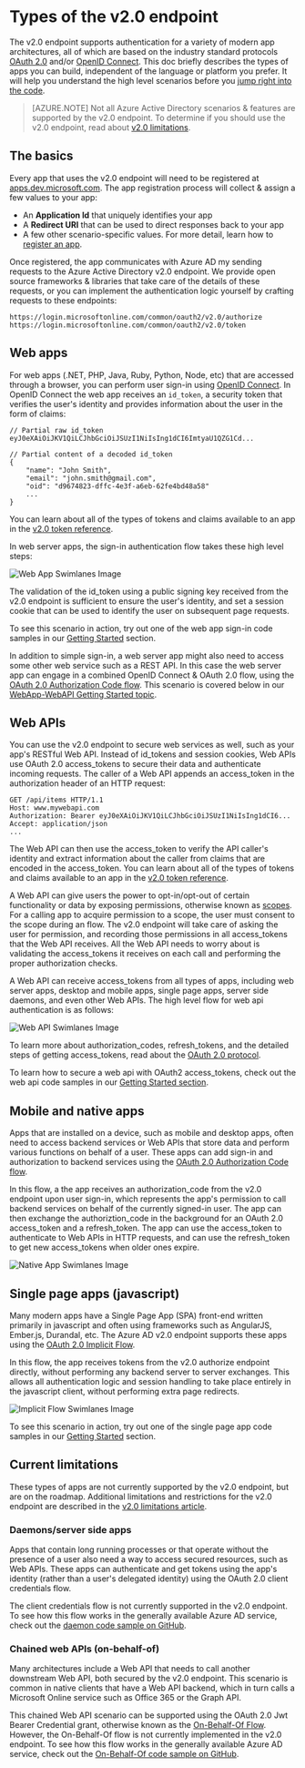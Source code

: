 <properties
	pageTitle="Types of the v2.0 endpoint | Microsoft Azure"
	description="The types of apps and scenarios supported by the Azure AD v2.0 endpoint."
	services="active-directory"
	documentationCenter=""
	authors="dstrockis"
	manager="mbaldwin"
	editor=""/>

<tags
	ms.service="active-directory"
	ms.workload="identity"
	ms.tgt_pltfrm="na"
	ms.devlang="na"
	ms.topic="article"
	ms.date="02/20/2016"
	ms.author="dastrock"/>

# Types of the v2.0 endpoint
The v2.0 endpoint supports authentication for a variety of modern app architectures, all of which are based on the industry standard protocols [OAuth 2.0](active-directory-v2-protocols.md#oauth2-authorization-code-flow) and/or [OpenID Connect](active-directory-v2-protocols.md#openid-connect-sign-in-flow).  This doc briefly describes the types of apps you can build, independent of the language or platform you prefer.  It will help you understand the high level scenarios before you [jump right into the code](active-directory-appmodel-v2-overview.md#getting-started).

> [AZURE.NOTE]
	Not all Azure Active Directory scenarios & features are supported by the v2.0 endpoint.  To determine if you should use the v2.0 endpoint, read about [v2.0 limitations](active-directory-v2-limitations.md).

## The basics
Every app that uses the v2.0 endpoint will need to be registered at [apps.dev.microsoft.com](https://apps.dev.microsoft.com).  The app registration process will collect & assign a few values to your app:

- An **Application Id** that uniquely identifies your app
- A **Redirect URI** that can be used to direct responses back to your app
- A few other scenario-specific values.  For more detail, learn how to [register an app](active-directory-v2-app-registration.md).

Once registered, the app communicates with Azure AD my sending requests to the Azure Active Directory v2.0 endpoint.  We provide open source frameworks & libraries that take care of the details of these requests, or you can implement the authentication logic yourself by crafting requests to these endpoints:

```
https://login.microsoftonline.com/common/oauth2/v2.0/authorize
https://login.microsoftonline.com/common/oauth2/v2.0/token
```
<!-- TODO: Need a page for libraries to link to -->

## Web apps
For web apps (.NET, PHP, Java, Ruby, Python, Node, etc) that are accessed through a browser, you can perform user sign-in using [OpenID Connect](active-directory-v2-protocols.md#openid-connect-sign-in-flow).  In OpenID Connect the web app receives an `id_token`, a security token that verifies the user's identity and provides information about the user in the form of claims:

```
// Partial raw id_token
eyJ0eXAiOiJKV1QiLCJhbGciOiJSUzI1NiIsIng1dCI6ImtyaU1QZG1Cd...

// Partial content of a decoded id_token
{
	"name": "John Smith",
	"email": "john.smith@gmail.com",
	"oid": "d9674823-dffc-4e3f-a6eb-62fe4bd48a58"
	...
}
```

You can learn about all of the types of tokens and claims available to an app in the [v2.0 token reference](active-directory-v2-tokens.md).

In web server apps, the sign-in authentication flow takes these high level steps:

![Web App Swimlanes Image](../media/active-directory-v2-flows/convergence_scenarios_webapp.png)

The validation of the id_token using a public signing key received from the v2.0 endpoint is sufficient to ensure the user's identity, and set a session cookie that can be used to identify the user on subsequent page requests.

To see this scenario in action, try out one of the web app sign-in code samples in our [Getting Started](active-directory-appmodel-v2-overview.md#getting-started) section.

In addition to simple sign-in, a web server app might also need to access some other web service such as a REST API.  In this case the web server app can engage in a combined OpenID Connect & OAuth 2.0 flow, using the [OAuth 2.0 Authorization Code flow](active-directory-v2-protocols.md#oauth2-authorization-code-flow). This scenario is covered below in our [WebApp-WebAPI Getting Started topic](active-directory-v2-devquickstarts-webapp-webapi-dotnet.md).

## Web APIs
You can use the v2.0 endpoint to secure web services as well, such as your app's RESTful Web API.  Instead of id_tokens and session cookies, Web APIs use OAuth 2.0 access_tokens to secure their data and authenticate incoming requests.  The caller of a Web API appends an access_token in the authorization header of an HTTP request:

```
GET /api/items HTTP/1.1
Host: www.mywebapi.com
Authorization: Bearer eyJ0eXAiOiJKV1QiLCJhbGciOiJSUzI1NiIsIng1dCI6...
Accept: application/json
...
```

The Web API can then use the access_token to verify the API caller's identity and extract information about the caller from claims that are encoded in the access_token.  You can learn about all of the types of tokens and claims available to an app in the [v2.0 token reference](active-directory-v2-tokens.md).

A Web API can give users the power to opt-in/opt-out of certain functionality or data by exposing permissions, otherwise known as [scopes](active-directory-v2-scopes.md).  For a calling app to acquire permission to a scope, the user must consent to the scope during an flow.  The v2.0 endpoint will take care of asking the user for permission, and recording those permissions in all access_tokens that the Web API receives.  All the Web API needs to worry about is validating the access_tokens it receives on each call and performing the proper authorization checks.

A Web API can receive access_tokens from all types of apps, including web server apps, desktop and mobile apps, single page apps, server side daemons, and even other Web APIs.  The high level flow for web api authentication is as follows:

![Web API Swimlanes Image](../media/active-directory-v2-flows/convergence_scenarios_webapi.png)

To learn more about authorization_codes, refresh_tokens, and the detailed steps of getting access_tokens, read about the [OAuth 2.0 protocol](active-directory-v2-protocols-oauth-code.md).

To learn how to secure a web api with OAuth2 access_tokens, check out the web api code samples in our [Getting Started section](active-directory-appmodel-v2-overview.md#getting-started).


## Mobile and native apps
Apps that are installed on a device, such as mobile and desktop apps, often need to access backend services or Web APIs that store data and perform various functions on behalf of a user.  These apps can add sign-in and authorization to backend services using the [OAuth 2.0 Authorization Code flow](active-directory-v2-protocols-oauth-code.md).  

In this flow, a the app receives an authorization_code from the v2.0 endpoint upon user sign-in, which represents the app's permission to call backend services on behalf of the currently signed-in user.  The app can then exchange the authoriztion_code in the background for an OAuth 2.0 access_token and a refresh_token.  The app can use the access_token to authenticate to Web APIs in HTTP requests, and can use the refresh_token to get new access_tokens when older ones expire.

![Native App Swimlanes Image](../media/active-directory-v2-flows/convergence_scenarios_native.png)

## Single page apps (javascript)
Many modern apps have a Single Page App (SPA) front-end written primarily in javascript and often using frameworks such as AngularJS, Ember.js, Durandal, etc.  The Azure AD v2.0 endpoint supports these apps using the [OAuth 2.0 Implicit Flow](active-directory-v2-protocols-implicit.md).

In this flow, the app receives tokens from the v2.0 authorize endpoint directly, without performing any backend server to server exchanges.  This allows all authentication logic and session handling to take place entirely in the javascript client, without performing extra page redirects.

![Implicit Flow Swimlanes Image](../media/active-directory-v2-flows/convergence_scenarios_implicit.png)

To see this scenario in action, try out one of the single page app code samples in our [Getting Started](active-directory-appmodel-v2-overview.md#getting-started) section.

## Current limitations
These types of apps are not currently supported by the v2.0 endpoint, but are on the roadmap.  Additional limitations and restrictions for the v2.0 endpoint are described in the [v2.0 limitations article](active-directory-v2-limitations.md).

### Daemons/server side apps
Apps that contain long running processes or that operate without the presence of a user also need a way to access secured resources, such as Web APIs.  These apps can authenticate and get tokens using the app's identity (rather than a user's delegated identity) using the OAuth 2.0 client credentials flow.

The client credentials flow is not currently supported in the v2.0 endpoint.  To see how this flow works in the generally available Azure AD service, check out the [daemon code sample on GitHub](https://github.com/AzureADSamples/Daemon-DotNet).

### Chained web APIs (on-behalf-of)
Many architectures include a Web API that needs to call another downstream Web API, both secured by the v2.0 endpoint.  This scenario is common in native clients that have a Web API backend, which in turn calls a Microsoft Online service such as Office 365 or the Graph API.

This chained Web API scenario can be supported using the OAuth 2.0 Jwt Bearer Credential grant, otherwise known as the [On-Behalf-Of Flow](active-directory-v2-protocols.md#oauth2-on-behalf-of-flow).  However, the On-Behalf-Of flow is not currently implemented in the v2.0 endpoint.  To see how this flow works in the generally available Azure AD service, check out the [On-Behalf-Of code sample on GitHub](https://github.com/AzureADSamples/WebAPI-OnBehalfOf-DotNet).

